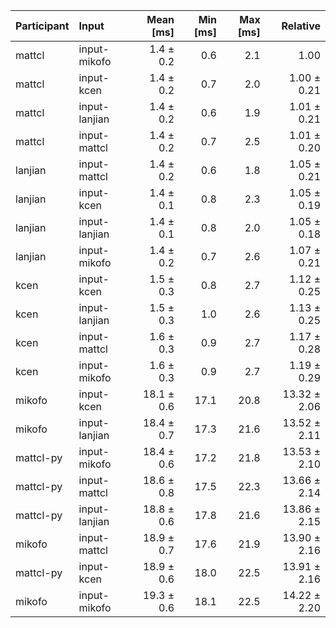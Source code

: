 | Participant | Input | Mean [ms] | Min [ms] | Max [ms] | Relative |
|:---|:---|---:|---:|---:|---:|
| mattcl | input-mikofo | 1.4 ± 0.2 | 0.6 | 2.1 | 1.00 |
| mattcl | input-kcen | 1.4 ± 0.2 | 0.7 | 2.0 | 1.00 ± 0.21 |
| mattcl | input-lanjian | 1.4 ± 0.2 | 0.6 | 1.9 | 1.01 ± 0.21 |
| mattcl | input-mattcl | 1.4 ± 0.2 | 0.7 | 2.5 | 1.01 ± 0.20 |
| lanjian | input-mattcl | 1.4 ± 0.2 | 0.6 | 1.8 | 1.05 ± 0.21 |
| lanjian | input-kcen | 1.4 ± 0.1 | 0.8 | 2.3 | 1.05 ± 0.19 |
| lanjian | input-lanjian | 1.4 ± 0.1 | 0.8 | 2.0 | 1.05 ± 0.18 |
| lanjian | input-mikofo | 1.4 ± 0.2 | 0.7 | 2.6 | 1.07 ± 0.21 |
| kcen | input-kcen | 1.5 ± 0.3 | 0.8 | 2.7 | 1.12 ± 0.25 |
| kcen | input-lanjian | 1.5 ± 0.3 | 1.0 | 2.6 | 1.13 ± 0.25 |
| kcen | input-mattcl | 1.6 ± 0.3 | 0.9 | 2.7 | 1.17 ± 0.28 |
| kcen | input-mikofo | 1.6 ± 0.3 | 0.9 | 2.7 | 1.19 ± 0.29 |
| mikofo | input-kcen | 18.1 ± 0.6 | 17.1 | 20.8 | 13.32 ± 2.06 |
| mikofo | input-lanjian | 18.4 ± 0.7 | 17.3 | 21.6 | 13.52 ± 2.11 |
| mattcl-py | input-mikofo | 18.4 ± 0.6 | 17.2 | 21.8 | 13.53 ± 2.10 |
| mattcl-py | input-mattcl | 18.6 ± 0.8 | 17.5 | 22.3 | 13.66 ± 2.14 |
| mattcl-py | input-lanjian | 18.8 ± 0.6 | 17.8 | 21.6 | 13.86 ± 2.15 |
| mikofo | input-mattcl | 18.9 ± 0.7 | 17.6 | 21.9 | 13.90 ± 2.16 |
| mattcl-py | input-kcen | 18.9 ± 0.6 | 18.0 | 22.5 | 13.91 ± 2.16 |
| mikofo | input-mikofo | 19.3 ± 0.6 | 18.1 | 22.5 | 14.22 ± 2.20 |
